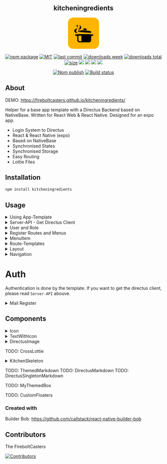 <h2 align="center">
    kitcheningredients
</h2>

<p align="center">
    <img src="https://raw.githubusercontent.com/FireboltCasters/kitcheningredients/master/app/assets/icon.png" alt="backup" style="height:100px;"/>
</p>

<p align="center">
  <a href="https://badge.fury.io/js/kitcheningredients.svg"><img src="https://badge.fury.io/js/kitcheningredients.svg" alt="npm package" /></a>
  <a href="https://img.shields.io/github/license/FireboltCasters/kitcheningredients"><img src="https://img.shields.io/github/license/FireboltCasters/kitcheningredients" alt="MIT" /></a>
  <a href="https://img.shields.io/github/last-commit/FireboltCasters/kitcheningredients?logo=git"><img src="https://img.shields.io/github/last-commit/FireboltCasters/kitcheningredients?logo=git" alt="last commit" /></a>
  <a href="https://www.npmjs.com/package/kitcheningredients"><img src="https://img.shields.io/npm/dm/kitcheningredients.svg" alt="downloads week" /></a>
  <a href="https://www.npmjs.com/package/kitcheningredients"><img src="https://img.shields.io/npm/dt/kitcheningredients.svg" alt="downloads total" /></a>
  <a href="https://github.com/FireboltCasters/kitcheningredients"><img src="https://shields.io/github/languages/code-size/FireboltCasters/kitcheningredients" alt="size" /></a>
  <a href="https://app.fossa.com/projects/git%2Bgithub.com%2FFireboltCasters%2Fkitcheningredients?ref=badge_shield" alt="FOSSA Status"><img src="https://app.fossa.com/api/projects/git%2Bgithub.com%2FFireboltCasters%2Fkitcheningredients.svg?type=shield"/></a>
  <a href="https://github.com/google/gts" alt="Google TypeScript Style"><img src="https://img.shields.io/badge/code%20style-google-blueviolet.svg"/></a>
  <a href="https://shields.io/" alt="Google TypeScript Style"><img src="https://img.shields.io/badge/uses-TypeScript-blue.svg"/></a>
  <a href="https://github.com/marketplace/actions/lint-action"><img src="https://img.shields.io/badge/uses-Lint%20Action-blue.svg"/></a>
</p>

<p align="center">
  <a href="https://github.com/FireboltCasters/kitcheningredients/actions/workflows/npmPublish.yml"><img src="https://github.com/FireboltCasters/kitcheningredients/actions/workflows/npmPublish.yml/badge.svg" alt="Npm publish" /></a>
  <a href="https://github.com/FireboltCasters/kitcheningredients/actions/workflows/linter.yml"><img src="https://github.com/FireboltCasters/kitcheningredients/actions/workflows/linter.yml/badge.svg" alt="Build status" /></a>
<!--
  <a href="https://sonarcloud.io/dashboard?id=FireboltCasters_kitcheningredients"><img src="https://sonarcloud.io/api/project_badges/measure?project=FireboltCasters_kitcheningredients&metric=alert_status" alt="Quality Gate" /></a>
  <a href="https://sonarcloud.io/dashboard?id=FireboltCasters_kitcheningredients"><img src="https://sonarcloud.io/api/project_badges/measure?project=FireboltCasters_kitcheningredients&metric=bugs" alt="Bugs" /></a>
  <a href="https://sonarcloud.io/dashboard?id=FireboltCasters_kitcheningredients"><img src="https://sonarcloud.io/api/project_badges/measure?project=FireboltCasters_kitcheningredients&metric=coverage" alt="Coverage" /></a>
  <a href="https://sonarcloud.io/dashboard?id=FireboltCasters_kitcheningredients"><img src="https://sonarcloud.io/api/project_badges/measure?project=FireboltCasters_kitcheningredients&metric=code_smells" alt="Code Smells" /></a>
  <a href="https://sonarcloud.io/dashboard?id=FireboltCasters_kitcheningredients"><img src="https://sonarcloud.io/api/project_badges/measure?project=FireboltCasters_kitcheningredients&metric=duplicated_lines_density" alt="Duplicated Lines (%)" /></a>
  <a href="https://sonarcloud.io/dashboard?id=FireboltCasters_kitcheningredients"><img src="https://sonarcloud.io/api/project_badges/measure?project=FireboltCasters_kitcheningredients&metric=sqale_rating" alt="Maintainability Rating" /></a>
  <a href="https://sonarcloud.io/dashboard?id=FireboltCasters_kitcheningredients"><img src="https://sonarcloud.io/api/project_badges/measure?project=FireboltCasters_kitcheningredients&metric=reliability_rating" alt="Reliability Rating" /></a>
  <a href="https://sonarcloud.io/dashboard?id=FireboltCasters_kitcheningredients"><img src="https://sonarcloud.io/api/project_badges/measure?project=FireboltCasters_kitcheningredients&metric=security_rating" alt="Security Rating" /></a>
  <a href="https://sonarcloud.io/dashboard?id=FireboltCasters_kitcheningredients"><img src="https://sonarcloud.io/api/project_badges/measure?project=FireboltCasters_kitcheningredients&metric=sqale_index" alt="Technical Debt" /></a>
  <a href="https://sonarcloud.io/dashboard?id=FireboltCasters_kitcheningredients"><img src="https://sonarcloud.io/api/project_badges/measure?project=FireboltCasters_kitcheningredients&metric=vulnerabilities" alt="Vulnerabilities" /></a>
-->
</p>

## About


DEMO: https://fireboltcasters.github.io/kitcheningredients/

Helper for a base app template with a Directus Backend based on NativeBase. Written for React Web & React Native. Designed for an expo app.

- Login System to Directus
- React & React Native (expo)
- Based on NativeBase
- Synchronised States
- Synchronised Storage
- Easy Routing
- Lottie Files

## Installation

```sh
npm install kitcheningredients
```

## Usage

<details>
<summary>Using App-Template</summary>
Adapt the index.web.js from your expo web project. Register your Plugin.

```js
import { registerRootComponent } from 'expo';
import {App, ConfigHolder} from 'kitcheningredients'
import {MyDirectusStorage} from "kitcheningredients/lib/module/ignoreCoverage/KitchenHelper/storage/MyDirectusStorage";
import Project from "./src/project/Project";
import nativebaseConfig from "./nativebase.config";
import styleConfig from "./styleConfig.json";
import config from "./config.json";
import currentpackageJson from "./package.json";
import currentpackageJsonLock from "./package-lock.json";
import thirdpartyLicense from "./thirdpartyLicense.json"
import AppConfig from "./app.config"

ConfigHolder.storage = new MyDirectusStorage();
ConfigHolder.plugin = new Project()
ConfigHolder.nativebaseConfig = nativebaseConfig
ConfigHolder.styleConfig = styleConfig
ConfigHolder.config = config
ConfigHolder.currentpackageJson = currentpackageJson
ConfigHolder.currentpackageJsonLock = currentpackageJsonLock
ConfigHolder.thirdpartyLicense = thirdpartyLicense
ConfigHolder.AppConfig = AppConfig

registerRootComponent(App);
```
</details>

<details>
<summary>Server-API - Get Directus Client</summary>
You can create, update or delete items in your collection of your directus server.
Therefore ServerAPI is neeeded. You will receive a directus instance. More informations can be found here: https://docs.directus.io/reference/sdk/#items

```tsx
import {ServerAPI} from "kitcheningredients";

export const TestDownload = (props) => {
  async function download(){
    let directus = ServerAPI.getClient();
    const articles = await directus.items('articles').readByQuery({});
  }
}
```
</details>


<details>
<summary>User and Role</summary>

To get the logged in user and corresponding role you can use:

```tsx
import {ConfigHolder} from "kitcheningredients";

let roleInstance = ConfigHolder.instance.getRole();
let userInstance = ConfigHolder.instance.getUser();
```
</details>

<details>
<summary>Register Routes and Menus</summary>

```tsx

import {Example} from "./screens/example/Example";
import {BaseTemplate, PluginInterface, Menu, MenuItem} from "kitcheningredients";

export default class Project implements PluginInterface {

    //...

  registerRoutes() {
      //Register your screen with the BaseTemplate or any other you like
      Menu.registerRoute(Example, BaseTemplate, "Example", "example");
      let myMenu = new MenuItem("ExampleMenu", "ExampleMenu", null, null, null, null, true);
      Menu.registerCommonMenu(myMenu);
      myMenu.addChildMenuItems(new MenuItem("ExampleItem", "ExampleItem", Example));
  }

}
```

A route with paramters can be registered like this:

```tsx
Menu.registerRoute(MealOfferList, EmptyTemplate, "Mealsoffers", "mealoffers", "/:canteenid/:date");
```

After that you can access your route params like this:

```tsx
let params = props?.route?.params;
```


Role specific menus can be also registered:

```tsx
import {MenuItem} from "kitcheningredients"
...
let menu = new MenuItem("ExampleItem", "ExampleItem", Example)

Menu.registerCommonMenu(menu); //Menu everyone can see
Menu.registerUnauthenticatedMenu(menu) //Menu unauthenticated users can see
Menu.registerAuthenticatedMenu(menu); //Menu authenticated users can see

Menu.registerMenuForRoleId("8cse873gbsbefu...", menu); //Menu only user with role id can see

//Attention! Multiple roles can have the same name
Menu.registerUnsafeMenuForRoleByName("Moderator", menu); //Menu only user with role which name is can see
```
</details>


<details>
<summary>MenuItem</summary>

```tsx
let menu = new MenuItem(
  key, // string: define a unique string for the menu item
  label, //string: The displayed label
  destination, //[default null] FunctionComponent: which was registered
  items=null, //[default null] sub menu list
  command=null, //[default null] function:  will be called on selection
  content=null, //[default null] JSX.Element: If no sub menus given, content will be shown
  expanded=false, //[default false] boolean: if sub menus will be shown directly
  customIcon //[can be null] string or function (string: MaterialCommunity Icon name) (function: (menu, hasChildren, expanded, props.level))
);
```

</details>


<details>
<summary>Route-Templates</summary>

During the registering of your screens/routes you can add a template. Typicly you will use the `BaseTemplate`.

```tsx
export default class Project implements PluginInterface {
    registerRoutes() {
      Menu.registerRoute(Example, <TEMPLATE>, "Example", "example");
    }
}
```

- `BaseTemplate`: Includes `BaseNoPaddingTemplate` and adds a `BasePadding`
  - Usecase: You want to show text or a standard component
  - `BasePadding`: Not a template but adds the base padding
- `BaseNoPaddingTemplate`: Includes `BaseNoPaddingTemplate` and a Scrollview with breakpoint layout for different screen sizes
  - Usecase: You want to scroll and use your own padding added but dont want to rerender for every screen change
- `BaseNoScrollTemplate`: Full width and height with basic title and drawer button without scrolling
  - Usecase: You want to implement a different scroll direction but want the drawer and title
- `EmptyTemplate`: Nothing but the props: `height` and `width` to all children
  - Usecase: You want to show a fullscreen map and dont want the drawer or title

</details>


<details>
<summary>Layout</summary>

Remember you can use `Route-Templates` as your basic "Layout" or template for you content.
If you want to get informations about the Layout of your screen you can use the following informations.

```tsx
import {Layout} from "kitcheningredients"

export const MyFunctionComponent = (props) => {

    //boolean: true if using a small device
    let isSmallDevice = Layout.usesSmallDevice(); //triggers rerendering on change

    //number|string get the witdh of the content (e. G. "100%" or 700, ...)
    let contentWidth = Layout.useBaseTemplateContentWidth(); //triggers rerendering on change

    //get a dict with the layout sizes for different screen sizes
    let rawWidthValues = Layout.getRawWidthValues()
}
```

If you want variables depending on the screen size you can use `useBreakpointValue`.
Get more informations at: https://docs.nativebase.io/3.4.x/use-breakpoint-value

Example from NativeBase, where you can get either a row or a column value depending on the screen size:
```tsx
import {useBreakpointValue} from "native-base";

export const MyFunctionComponent = (props) => {
  const flexDir = useBreakpointValue({
    base: "column",
    lg: "row"
  });

}
```


</details>

<details>
<summary>Navigation</summary>

```ts

import {NavigatorHelper} from "kitcheningredients";
import {Example} from "./screens/example/Example";

export const Tutorial = (props) => {

    // on button press
    function onPress(){
      // navigate to registered component
      NavigatorHelper.navigate(Example, newProps, resetHistory);

      // or navigate to a route
      NavigatorHelper.navigateToRouteName(routeName, newProps, resetHistory)
    }

}
```

TODO: navigateWithoutParams

TODO: toggleDrawer
TODO: openDrawer
TODO: closeDrawer
TODO: goBack
TODO: getRouteParams
TODO: navigateHome


</details>


# Auth

Authentication is done by the template. If you want to get the directus client, please read `Server-API` abouve.

<details>
<summary>Mail Register</summary>

In order to allow users self registration follow these steps:

1. Directus => Settings => Roles & Permissions => Role `Public` allow to create `Directus_users` (expand at bottom) atleast `email` and `password`
2. [Optional] Set desired default role (<YOUR_DEFAULT_ROLE_ID>): Directus => Settings => Roles & Permissions => Role `Public` => create `Directus_users`  => Field Presets => ```{"role": "<YOUR_DEFAULT_ROLE_ID>"}```
3. Enable in your frontend app the button (in the index.js / index.web.js)
```ts
ConfigHolder.authConfig.mail.visible = true; //has to be enabled
ConfigHolder.authConfig.mail.registerVisible = true;
```
</details>



## Components



<details>
<summary>Icon</summary>
A wrapper for NativeBase Icons: https://docs.nativebase.io/3.4.x/icon
Default Icon will be MaterialCommunity. You can see all icons at: https://icons.expo.fyi/

Default Icons
```tsx
import {Icon} from "kitcheningredients";
return (<Icon name={"account"} />) //Default MaterialIcons
```

Color and size
```tsx
import {Icon} from "kitcheningredients";
return (<Icon name={"account"} color={"#FF0000"} size={"sm"} />) //Default MaterialIcons
```

More Icons
```tsx
import {Ionicons} from "@expo/vector-icons";
import {Icon} from "kitcheningredients";
return (<Icon name={"account"} as={Ionicons} />)
```
</details>


<details>
<summary>TextWithIcon</summary>

```tsx
import {TextWithIcon} from "kitcheningredients";
return (<TextWithIcon icon={"account"} content={"String"} />)
```
</details>


<details>
<summary>DirectusImage</summary>

If you want to display an image from directus, like a mealImage or a user uploaded picture.

```tsx
import {DirectusImage} from "kitcheningredients";

let myImageId = "sfsf6sef..."; //an image id you received
return (<DirectusImage assetId={myImageId} onPress={() => {console.log("Yeah!")}} />)
```

- assetId: string;
  - The string of the immage id
- alt?: string;
  - an alternative information if the image cant be shown
- url?: string;
  - optional you can provide an url of an image from a different host like google,...
- style?: any;
  - Styling object
- showLoading?: boolean
  - default: true (shows a loading skeleton)
- isPublic?: boolean
  - if the image resource is accessable for the public without authentication
- onPress?: () => {}
  - A function which will be called on press

</details>

TODO: CrossLottie


<details>
<summary>KitchenSkeleton</summary>

You can use the KitchenSkeleton to show loading content. It will occupy the used space. More information at: https://docs.nativebase.io/3.4.x/skeleton#page-title

```tsx
import {KitchenSkeleton} from "kitcheningredients";
return (<KitchenSkeleton flex={1} />)
```
</details>

TODO: ThemedMarkdown
TODO: DirectusMarkdown
TODO: DirectusSingletonMarkdown

TODO: MyThemedBox

TODO: CustomFloaters

### Created with

Builder Bob: https://github.com/callstack/react-native-builder-bob

## Contributors

The FireboltCasters

<a href="https://github.com/FireboltCasters/kitcheningredients"><img src="https://contrib.rocks/image?repo=FireboltCasters/kitcheningredients" alt="Contributors" /></a>
